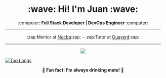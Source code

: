 <h1 align="center"><b>:wave: Hi! I'm Juan :wave:</b></h1>
<p align="center">:computer: <b>Full Stack Developer | DevOps Engineer</b> :computer:</p>
<hr>
<p align="center">
:zap:Mentor at <a href="https://github.com/nucba">Nucba</a>:zap: - :zap:Tutor at <a href="https://github.com/guayerd">Guayerd</a>:zap:
</p>
<hr>
<p align="center"><img src="https://github-readme-stats.vercel.app/api?username=jpromanonet&&show_icons=true&title_color=00fa9a&icon_color=00c87b&text_color=00fa9a&bg_color=191919&count_private=true"></p> 
  
[![Top Langs](https://github-readme-stats.vercel.app/api/top-langs/?username=jpromanonet&bg_color=000000&text_color=FFFFFF&title_color=159E4A&langs_count=10&card_width=1000&layout=compact)](https://github.com/jpromanonet/github-readme-stats)

<p align="center">🧉 <b>Fun fact: I'm always drinking mate!</b> 🧉</p>
